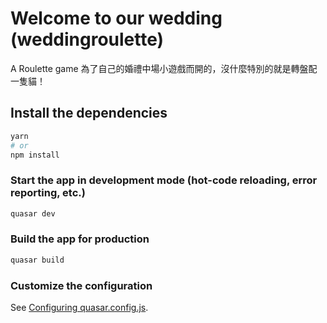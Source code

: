 # Welcome to our wedding (weddingroulette)

A Roulette game 
為了自己的婚禮中場小遊戲而開的，沒什麼特別的就是轉盤配一隻貓！

## Install the dependencies
```bash
yarn
# or
npm install
```

### Start the app in development mode (hot-code reloading, error reporting, etc.)
```bash
quasar dev
```


### Build the app for production
```bash
quasar build
```

### Customize the configuration
See [Configuring quasar.config.js](https://v2.quasar.dev/quasar-cli-vite/quasar-config-js).
